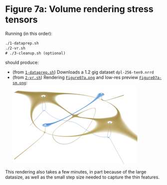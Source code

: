 # Figure 7a: Volume rendering stress tensors

Running (in this order):

	./1-dataprep.sh
	./2-vr.sh
	# ./3-cleanup.sh (optional)

should produce:

* (from [`1-dataprep.sh`](1-dataprep.sh)) Downloads a 1.2 gig dataset `dpl-256-ten9.nrrd`
* (from [`2-vr.sh`](2-vr.sh)) Rendering [`Figure07a.png`](ref/Figure07a.png) and low-res preview
[`Figure07a-sm.png`](ref/Figure07a-sm.png):  
![](ref/Figure07a-sm.png "Figure 7a image")

This rendering also takes a few minutes, in part because of the large datasize,
as well as the small step size needed to capture the thin features.


